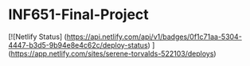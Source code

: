 # INF651-Final-Project
[![Netlify Status]
(https://api.netlify.com/api/v1/badges/0f1c71aa-5304-4447-b3d5-9b94e8e4c62c/deploy-status)
]
(https://app.netlify.com/sites/serene-torvalds-522103/deploys)
